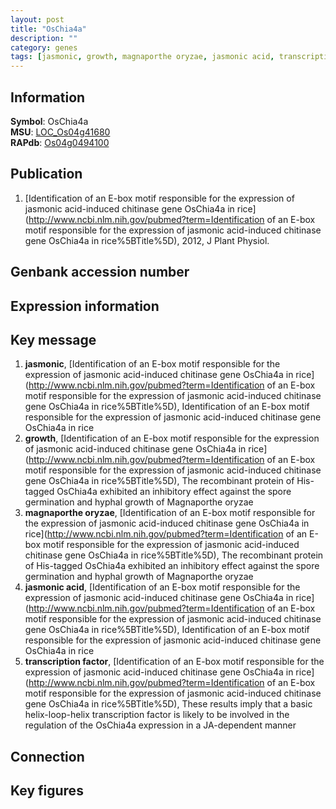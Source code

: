 ```yaml
---
layout: post
title: "OsChia4a"
description: ""
category: genes
tags: [jasmonic, growth, magnaporthe oryzae, jasmonic acid, transcription factor, Gene]
---
```


## Information
__Symbol__: OsChia4a  
__MSU__: [LOC_Os04g41680](http://rice.plantbiology.msu.edu/cgi-bin/ORF_infopage.cgi?orf=LOC_Os04g41680)  
__RAPdb__: [Os04g0494100](http://rapdb.dna.affrc.go.jp/viewer/gbrowse_details/irgsp1?name=Os04g0494100)  

## Publication
1. [Identification of an E-box motif responsible for the expression of jasmonic acid-induced chitinase gene OsChia4a in rice](http://www.ncbi.nlm.nih.gov/pubmed?term=Identification of an E-box motif responsible for the expression of jasmonic acid-induced chitinase gene OsChia4a in rice%5BTitle%5D), 2012, J Plant Physiol.

## Genbank accession number

## Expression information

## Key message
1. __jasmonic__, [Identification of an E-box motif responsible for the expression of jasmonic acid-induced chitinase gene OsChia4a in rice](http://www.ncbi.nlm.nih.gov/pubmed?term=Identification of an E-box motif responsible for the expression of jasmonic acid-induced chitinase gene OsChia4a in rice%5BTitle%5D), Identification of an E-box motif responsible for the expression of jasmonic acid-induced chitinase gene OsChia4a in rice
2. __growth__, [Identification of an E-box motif responsible for the expression of jasmonic acid-induced chitinase gene OsChia4a in rice](http://www.ncbi.nlm.nih.gov/pubmed?term=Identification of an E-box motif responsible for the expression of jasmonic acid-induced chitinase gene OsChia4a in rice%5BTitle%5D),  The recombinant protein of His-tagged OsChia4a exhibited an inhibitory effect against the spore germination and hyphal growth of Magnaporthe oryzae
3. __magnaporthe oryzae__, [Identification of an E-box motif responsible for the expression of jasmonic acid-induced chitinase gene OsChia4a in rice](http://www.ncbi.nlm.nih.gov/pubmed?term=Identification of an E-box motif responsible for the expression of jasmonic acid-induced chitinase gene OsChia4a in rice%5BTitle%5D),  The recombinant protein of His-tagged OsChia4a exhibited an inhibitory effect against the spore germination and hyphal growth of Magnaporthe oryzae
4. __jasmonic acid__, [Identification of an E-box motif responsible for the expression of jasmonic acid-induced chitinase gene OsChia4a in rice](http://www.ncbi.nlm.nih.gov/pubmed?term=Identification of an E-box motif responsible for the expression of jasmonic acid-induced chitinase gene OsChia4a in rice%5BTitle%5D), Identification of an E-box motif responsible for the expression of jasmonic acid-induced chitinase gene OsChia4a in rice
5. __transcription factor__, [Identification of an E-box motif responsible for the expression of jasmonic acid-induced chitinase gene OsChia4a in rice](http://www.ncbi.nlm.nih.gov/pubmed?term=Identification of an E-box motif responsible for the expression of jasmonic acid-induced chitinase gene OsChia4a in rice%5BTitle%5D),  These results imply that a basic helix-loop-helix transcription factor is likely to be involved in the regulation of the OsChia4a expression in a JA-dependent manner

## Connection

## Key figures


